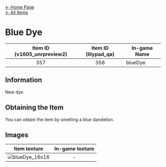 [← Home Page](../README.md)  
[← All Items](./README.md)

# Blue Dye
| Item ID (v1605_unrpreview2) | Item ID (lilypad_qa) | In-game Name |
| :-------------------------: | :------------------: | ------------ |
| 357 | 358 | blueDye |

## Information 
New dye.

## Obtaining the Item
You can obtain the item by smelting a blue dandelion.

## Images
| Item texture | In-game texture |
| :----------: | :-----------: |
| ![blueDye_16x16](https://raw.githubusercontent.com/Vladg24YT/alphaver/patch-2/items/textures/blue_dye.png) | - |
